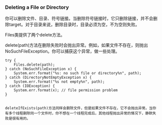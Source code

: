 ### Deleting a File or Directory

你可以删除文件、目录、符号链接。当删除符号链接时，它只删除链接，并不会删除target。对于目录来说，删除目录时，目录必须为空，不为空则失败。

Files类提供了两个delete方法。

delete(path)方法在删除失败时会抛出异常。例如，如果文件不存在，则抛出NoSuchFileException。你可以捕获这个异常，做一些处理。

```
try {
	Files.delete(path);
} catch (NoSuchFileException x) {
	System.err.format("%s: no such file or directory%n", path);
} catch (DirectoryNotEmptyException x) {
	System.err.format("%s not empty%n", path);
} catch (IOException) {
	System.err.format(x); // file permission problem
}


deleteIfExists(path)方法同样会删除文件，但是如果文件不存在，它不会抛出异常。当你有多个线程删除同一个文件时，你不想在一个线程完成后，其他线程抛出异常的情况下，静默失败是很有用的。


























```